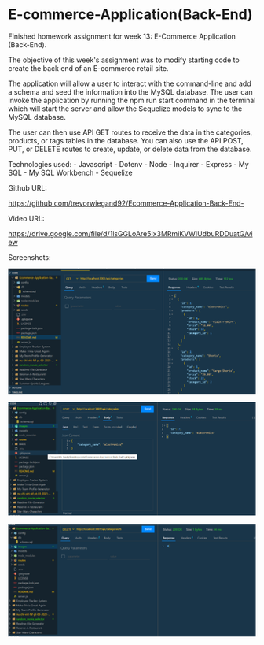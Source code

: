 # E-commerce-Application(Back-End)

Finished homework assignment for week 13: E-Commerce Application (Back-End).

The objective of this week's assignment was to modify starting code to create the back end of an E-commerce retail site.

The application will allow a user to interact with the command-line and add a schema and seed the information into the MySQL database. The user can invoke the application by running the npm run start command in the terminal which will start the server and allow the Sequelize models to sync to the MySQL database.

The user can then use API GET routes to receive the data in the categories, products, or tags tables in the database. You can also use the API POST, PUT, or DELETE routes to create, update, or delete data from the database.

Technologies used: - Javascript - Dotenv - Node - Inquirer - Express - My SQL - My SQL Workbench - Sequelize

Github URL:

https://github.com/trevorwiegand92/Ecommerce-Application-Back-End-

Video URL:

https://drive.google.com/file/d/1lsGGLoAre5Ix3MRmiKVWIUdbuRDDuatG/view

Screenshots:

![Here's a screenshot of the finished index page.](./images/GET_Route_screenshot.png)

![Here's a screenshot of the finished index page.](./images/POST_Route_screenshot.png)

![Here's a screenshot of the finished index page.](./images/DELETE_Route_screenshot.png)
